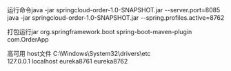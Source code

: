 运行命令java -jar springcloud-order-1.0-SNAPSHOT.jar --server.port=8085
 java -jar springcloud-order-1.0-SNAPSHOT.jar --spring.profiles.active=8762


打包运行jar 
 <plugin>
                <groupId>org.springframework.boot</groupId>
               <artifactId>spring-boot-maven-plugin</artifactId>
                <configuration>
                    <mainClass>com.OrderApp</mainClass>
                </configuration>
            </plugin>
            
高可用
host文件
C:\Windows\System32\drivers\etc  
127.0.0.1       localhost eureka8761 eureka8762            